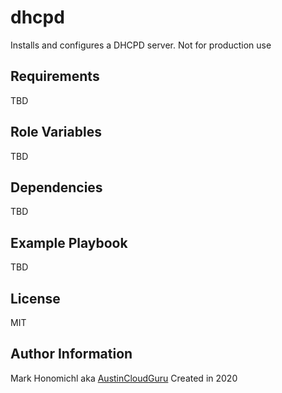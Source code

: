 dhcpd
=========
Installs and configures a DHCPD server.  Not for production use

Requirements
------------
TBD

Role Variables
--------------
TBD

Dependencies
------------
TBD

Example Playbook
----------------
TBD

License
-------
MIT

Author Information
------------------
Mark Honomichl aka [AustinCloudGuru](https://austincloud.guru)
Created in 2020 
